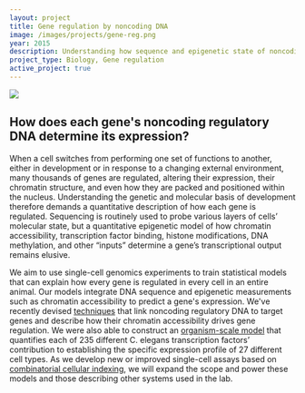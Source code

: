 ```yaml
---
layout: project
title: Gene regulation by noncoding DNA
image: /images/projects/gene-reg.png
year: 2015
description: Understanding how sequence and epigenetic state of noncoding elements directs gene expression
project_type: Biology, Gene regulation
active_project: true
---
```


![](/images/projects/worm-tf-model.png)

## How does each gene's noncoding regulatory DNA determine its expression?

When a cell switches from performing one set of functions to another, either in development or in response to a changing external environment, many thousands of genes are regulated, altering their expression, their chromatin structure, and even how they are packed and positioned within the nucleus. Understanding the genetic and molecular basis of development therefore demands a quantitative description of how each gene is regulated. Sequencing is routinely used to probe various layers of cells’ molecular state, but a quantitative epigenetic model of how chromatin accessibility, transcription factor binding, histone modifications, DNA methylation, and other “inputs” determine a gene’s transcriptional output remains elusive.

We aim to use single-cell genomics experiments to train statistical models that can explain how every gene is regulated in every cell in an entire animal. Our models integrate DNA sequence and epigenetic measurements such as chromatin accessibility to predict a gene's expression. We've recently devised [techniques](/papers/pliner-cicero/) that link noncoding regulatory DNA to target genes and describe how their chromatin accessibility drives gene regulation. We were also able to construct an [organism-scale model](/papers/cao-scrnaseq-combinatorial-indexing/) that quantifies each of 235 different C. elegans transcription factors’ contribution to establishing the specific expression profile of 27 different cell types. As we develop new or improved single-cell assays based on [combinatorial cellular indexing](/projects/sc-atac), we will expand the scope and power these models and those describing other systems used in the lab.
